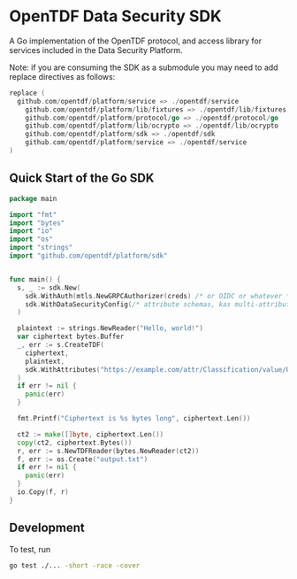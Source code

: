 # OpenTDF Data Security SDK

A Go implementation of the OpenTDF protocol, and access library for services
included in the Data Security Platform.

Note: if you are consuming the SDK as a submodule you may need to add replace directives as follows:

```go
replace (
  github.com/opentdf/platform/service => ./opentdf/service
	github.com/opentdf/platform/lib/fixtures => ./opentdf/lib/fixtures
	github.com/opentdf/platform/protocol/go => ./opentdf/protocol/go
	github.com/opentdf/platform/lib/ocrypto => ./opentdf/lib/ocrypto
	github.com/opentdf/platform/sdk => ./opentdf/sdk
	github.com/opentdf/platform/service => ./opentdf/service
)
```

## Quick Start of the Go SDK

```go
package main

import "fmt"
import "bytes"
import "io"
import "os"
import "strings"
import "github.com/opentdf/platform/sdk"


func main() {
  s, _ := sdk.New(
    sdk.WithAuth(mtls.NewGRPCAuthorizer(creds) /* or OIDC or whatever */),
    sdk.WithDataSecurityConfig(/* attribute schemas, kas multi-attribute mapping */),
  )

  plaintext := strings.NewReader("Hello, world!")
  var ciphertext bytes.Buffer
  _, err := s.CreateTDF(
    ciphertext,
    plaintext,
    sdk.WithAttributes("https://example.com/attr/Classification/value/Open"),
  )
  if err != nil {
    panic(err)
  }

  fmt.Printf("Ciphertext is %s bytes long", ciphertext.Len())

  ct2 := make([]byte, ciphertext.Len())
  copy(ct2, ciphertext.Bytes())
  r, err := s.NewTDFReader(bytes.NewReader(ct2))
  f, err := os.Create("output.txt")
  if err != nil {
    panic(err)
  }
  io.Copy(f, r)
}
```

## Development

To test, run 

```sh
go test ./... -short -race -cover
```
